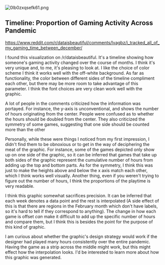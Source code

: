 ![0lb0zxqsefk61.png](https://i.redd.it/0lb0zxqsefk61.png)

## Timeline: Proportion of Gaming Activity Across Pandemic
https://www.reddit.com/r/dataisbeautiful/comments/lvagbz/i_tracked_all_of_my_gaming_time_between_december/

I found this visualization on /r/dataisbeautiful. It's a timeline showing how someone's gaming activity changed over the course of months. I think it's very unique and, to me, it's pleasing to look at. I like the choice of color scheme I think it works well with the off-white background. As far as functionality, the color between different sides of the timeline compliment each other, but there may be more room to take advantage of this parameter. I think the font choices are very clean work well with the graphic.

A lot of people in the comments criticized how the information was portayed. For instance, the y-axis is unconventional, and shows the number of hours originating from the center. People were confused as to whether the hours should be doubled from the center. They also criticized the symmetry of some games, suggesting that one side should be counted more than the other

Personally, while these were things I noticed from my first impression, I didn't find them to be obnoxious or to get in the way of deciphering the meat of the graphic. For instance, some of the games depicted only show up on one side of the graphic, so it can be inferred that games that take up both sides of the graphic represent the cumulative number of hours from adding up the top and bottom parts. As for the symmetry, I think this was just to make the heights above and below the x axis match each other, which I think works well visually. Another thing, even if you weren't trying to figure out the number of hours, I think the proportions of the playtime is very readable.

I think this graphic somewhat sacrifices precision. It can be inferred that each week denotes a data point and the rest is interpolated (A side effect of this is that there are regions in the February month which don't have labels, so it's hard to tell if they correspond to anything). The change in how each game is offset *can* make it difficult to add up the specific number of hours and compare them, but I think this is besides the point for the purpose of this kind of graphic.

I am curious about whether the graphic's design strategy would work if the designer had played many hours consistently over the entire pandemic. Having the game as a strip across the middle might work, but this might effect how the interpolation looks. I'd be interested to learn more about how this graphic was generated.
